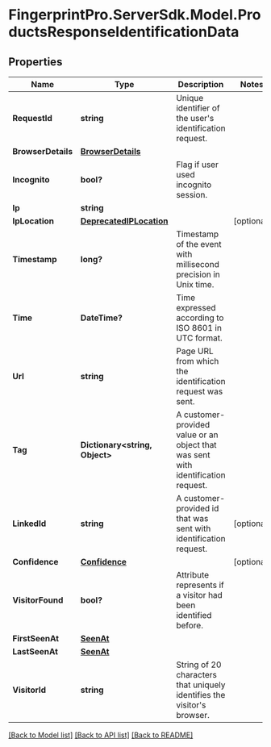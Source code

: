 # FingerprintPro.ServerSdk.Model.ProductsResponseIdentificationData
## Properties

Name | Type | Description | Notes
------------ | ------------- | ------------- | -------------
**RequestId** | **string** | Unique identifier of the user's identification request. | 
**BrowserDetails** | [**BrowserDetails**](BrowserDetails.md) |  | 
**Incognito** | **bool?** | Flag if user used incognito session. | 
**Ip** | **string** |  | 
**IpLocation** | [**DeprecatedIPLocation**](DeprecatedIPLocation.md) |  | [optional] 
**Timestamp** | **long?** | Timestamp of the event with millisecond precision in Unix time. | 
**Time** | **DateTime?** | Time expressed according to ISO 8601 in UTC format. | 
**Url** | **string** | Page URL from which the identification request was sent. | 
**Tag** | **Dictionary&lt;string, Object&gt;** | A customer-provided value or an object that was sent with identification request. | 
**LinkedId** | **string** | A customer-provided id that was sent with identification request. | [optional] 
**Confidence** | [**Confidence**](Confidence.md) |  | [optional] 
**VisitorFound** | **bool?** | Attribute represents if a visitor had been identified before. | 
**FirstSeenAt** | [**SeenAt**](SeenAt.md) |  | 
**LastSeenAt** | [**SeenAt**](SeenAt.md) |  | 
**VisitorId** | **string** | String of 20 characters that uniquely identifies the visitor's browser.  | 

[[Back to Model list]](../README.md#documentation-for-models) [[Back to API list]](../README.md#documentation-for-api-endpoints) [[Back to README]](../README.md)

